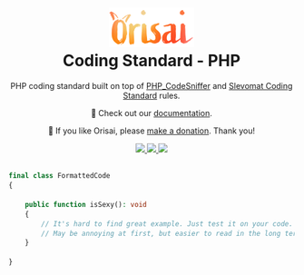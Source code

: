 <h1 align="center">
	<img src="https://github.com/orisai/.github/blob/main/images/repo_title.png?raw=true" alt="Orisai"/>
	<br/>
	Coding Standard - PHP
</h1>

<p align="center">
    PHP coding standard built on top of <a href="https://github.com/squizlabs/PHP_CodeSniffer">PHP_CodeSniffer</a>
    and <a href="https://github.com/slevomat/coding-standard">Slevomat Coding Standard</a> rules.
</p>

<p align="center">
	📄 Check out our <a href="docs/README.md">documentation</a>.
</p>

<p align="center">
	💸 If you like Orisai, please <a href="https://orisai.dev/sponsor">make a donation</a>. Thank you!
</p>

<p align="center">
	<a href="https://packagist.org/packages/orisai/coding-standard">
		<img src="https://badgen.net/packagist/dt/orisai/coding-standard?cache=3600">
	</a>
	<a href="https://packagist.org/packages/orisai/coding-standard">
		<img src="https://badgen.net/packagist/v/orisai/coding-standard?cache=3600">
	</a>
	<a href="https://choosealicense.com/licenses/mpl-2.0/">
		<img src="https://badgen.net/badge/license/MPL-2.0/blue?cache=3600">
	</a>
<p>

##

```php
final class FormattedCode
{

	public function isSexy(): void
	{
		// It's hard to find great example. Just test it on your code.
		// May be annoying at first, but easier to read in the long term.
	}

}
```
